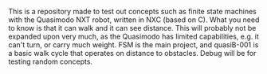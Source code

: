 This is a repository made to test out concepts such as finite state machines with the Quasimodo NXT robot, written in NXC (based on C). What you need to know is that it can walk and it can see distance. 
This will probably not be expanded upon very much, as the Quasimodo has limited capabilities, e.g. it can't turn, or carry much weight. 
FSM is the main project, and quasiB-001 is a basic walk cycle that operates on distance to obstacles. Debug will be for testing random concepts.